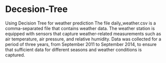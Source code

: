 # Decesion-Tree
Using Decision Tree for weather prediction
The file daily_weather.csv is a comma-separated file that contains weather data. The weather station is equipped with sensors that capture weather-related measurements such as air temperature, air pressure, and relative humidity. Data was collected for a period of three years, from September 2011 to September 2014, to ensure that sufficient data for different seasons and weather conditions is captured.
